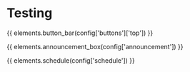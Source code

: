 Testing
=======

{{ elements.button_bar(config['buttons']['top']) }}

{{ elements.announcement_box(config['announcement']) }}

{{ elements.schedule(config['schedule']) }}
